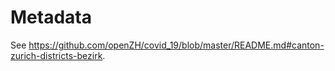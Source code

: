 # Metadata

See https://github.com/openZH/covid_19/blob/master/README.md#canton-zurich-districts-bezirk. 
